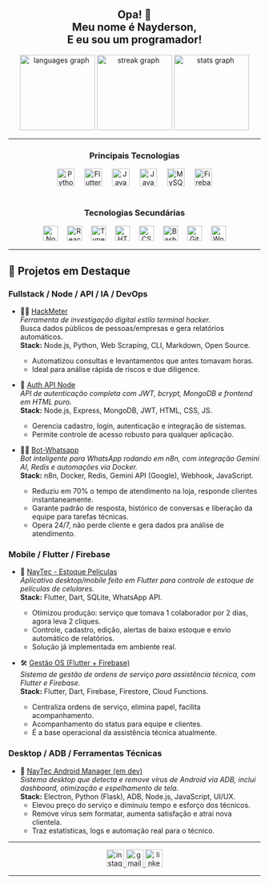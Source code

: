 
<h2 align="center">Opa! 👋<br> Meu nome é Nayderson,<br> E eu sou um programador!</h2>

<div align="center">
  <img src="https://github-readme-stats.vercel.app/api/top-langs?username=Nerdzter&locale=en&hide_title=false&layout=compact&card_width=320&langs_count=5&theme=dracula&hide_border=false" height="150" alt="languages graph"  />
  <img src="https://streak-stats.demolab.com?user=Nerdzter&locale=en&mode=daily&theme=dracula&hide_border=false&border_radius=5" height="150" alt="streak graph"  />
  <img src="https://github-readme-stats.vercel.app/api?username=Nerdzter&hide_title=false&hide_rank=false&show_icons=true&include_all_commits=true&count_private=true&disable_animations=false&theme=dracula&locale=en&hide_border=false" height="150" alt="stats graph"  />
</div>

---

<h3 align="center">Principais Tecnologias</h3>
<div align="center">
  <img src="https://cdn.jsdelivr.net/gh/devicons/devicon/icons/python/python-original.svg" height="35" alt="Python" />
  <img width="12" />
  <img src="https://cdn.jsdelivr.net/gh/devicons/devicon/icons/flutter/flutter-original.svg" height="35" alt="Flutter" />
  <img width="12" />
  <img src="https://cdn.jsdelivr.net/gh/devicons/devicon/icons/javascript/javascript-original.svg" height="35" alt="JavaScript" />
  <img width="12" />
  <img src="https://cdn.jsdelivr.net/gh/devicons/devicon/icons/java/java-original.svg" height="35" alt="Java" />
  <img width="12" />
  <img src="https://cdn.jsdelivr.net/gh/devicons/devicon/icons/mysql/mysql-original.svg" height="35" alt="MySQL" />
  <img width="12" />
  <img src="https://cdn.jsdelivr.net/gh/devicons/devicon/icons/firebase/firebase-plain.svg" height="35" alt="Firebase" />
</div>

<br />

<h3 align="center">Tecnologias Secundárias</h3>
<div align="center">
  <img src="https://cdn.jsdelivr.net/gh/devicons/devicon/icons/nodejs/nodejs-original.svg" height="30" alt="Node.js" />
  <img width="10" />
  <img src="https://cdn.jsdelivr.net/gh/devicons/devicon/icons/react/react-original.svg" height="30" alt="React" />
  <img width="10" />
  <img src="https://cdn.jsdelivr.net/gh/devicons/devicon/icons/typescript/typescript-original.svg" height="30" alt="TypeScript" />
  <img width="10" />
  <img src="https://cdn.jsdelivr.net/gh/devicons/devicon/icons/html5/html5-original.svg" height="30" alt="HTML5" />
  <img width="10" />
  <img src="https://cdn.jsdelivr.net/gh/devicons/devicon/icons/css3/css3-original.svg" height="30" alt="CSS3" />
  <img width="10" />
  <img src="https://cdn.jsdelivr.net/gh/devicons/devicon/icons/bash/bash-original.svg" height="30" alt="Bash" />
  <img width="10" />
  <img src="https://cdn.jsdelivr.net/gh/devicons/devicon/icons/git/git-original.svg" height="30" alt="Git" />
  <img width="10" />
  <img src="https://cdn.jsdelivr.net/gh/devicons/devicon/icons/wordpress/wordpress-original.svg" height="30" alt="WordPress" />
</div>

---

## 🧩 Projetos em Destaque 

### Fullstack / Node / API / IA / DevOps

- 🕵️‍♂️ [HackMeter](https://github.com/Nerdzter/HackMeter)  
  *Ferramenta de investigação digital estilo terminal hacker.*  
  Busca dados públicos de pessoas/empresas e gera relatórios automáticos.  
  **Stack:** Node.js, Python, Web Scraping, CLI, Markdown, Open Source.  
  - Automatizou consultas e levantamentos que antes tomavam horas.
  - Ideal para análise rápida de riscos e due diligence.

- 🔐 [Auth API Node](https://github.com/Nerdzter/auth-api-node)  
  *API de autenticação completa com JWT, bcrypt, MongoDB e frontend em HTML puro.*  
  **Stack:** Node.js, Express, MongoDB, JWT, HTML, CSS, JS.
  - Gerencia cadastro, login, autenticação e integração de sistemas.
  - Permite controle de acesso robusto para qualquer aplicação.

- 🧑‍💬 [Bot-Whatsapp](https://github.com/Nerdzter/Bot-Whatsapp)  
  *Bot inteligente para WhatsApp rodando em n8n, com integração Gemini AI, Redis e automações via Docker.*  
  **Stack:** n8n, Docker, Redis, Gemini API (Google), Webhook, JavaScript.
  - Reduziu em 70% o tempo de atendimento na loja, responde clientes instantaneamente.
  - Garante padrão de resposta, histórico de conversas e liberação da equipe para tarefas técnicas.
  - Opera 24/7, não perde cliente e gera dados pra análise de atendimento.

### Mobile / Flutter / Firebase

- 📱 [NayTec - Estoque Películas](https://github.com/Nerdzter/EstoquePeliculas)  
  *Aplicativo desktop/mobile feito em Flutter para controle de estoque de películas de celulares.*  
  **Stack:** Flutter, Dart, SQLite, WhatsApp API.
  - Otimizou produção: serviço que tomava 1 colaborador por 2 dias, agora leva 2 cliques.
  - Controle, cadastro, edição, alertas de baixo estoque e envio automático de relatórios.
  - Solução já implementada em ambiente real.

- 🛠️ [Gestão OS (Flutter + Firebase)](https://github.com/Nerdzter/gest-oOS)  
  *Sistema de gestão de ordens de serviço para assistência técnica, com Flutter e Firebase.*  
  **Stack:** Flutter, Dart, Firebase, Firestore, Cloud Functions.
  - Centraliza ordens de serviço, elimina papel, facilita acompanhamento.
  - Acompanhamento do status para equipe e clientes.
  - É a base operacional da assistência técnica atualmente.

### Desktop / ADB / Ferramentas Técnicas

- 📱 [NayTec Android Manager (em dev)](https://github.com/Nerdzter/NayTec-Android-Manager)  
  *Sistema desktop que detecta e remove vírus de Android via ADB, inclui dashboard, otimização e espelhamento de tela.*  
  **Stack:** Electron, Python (Flask), ADB, Node.js, JavaScript, UI/UX.
  - Elevou preço do serviço e diminuiu tempo e esforço dos técnicos.
  - Remove vírus sem formatar, aumenta satisfação e atrai nova clientela.
  - Traz estatísticas, logs e automação real para o técnico.

---

<div align="center">
  <a href="https://instagram.com/eunayderson" target="_blank">
    <img src="https://img.shields.io/static/v1?message=Instagram&logo=instagram&label=&color=E4405F&logoColor=white&labelColor=&style=for-the-badge" height="35" alt="instagram logo"/>
  </a>
  <a href="mailto:nayderson.contato@gmail.com">
    <img src="https://img.shields.io/static/v1?message=Gmail&logo=gmail&label=&color=D14836&logoColor=white&labelColor=&style=for-the-badge" height="35" alt="gmail logo"/>
  </a>
  <a href="https://br.linkedin.com/in/nayderson-oliveira-751ba6217" target="_blank">
    <img src="https://img.shields.io/static/v1?message=LinkedIn&logo=linkedin&label=&color=0077B5&logoColor=white&labelColor=&style=for-the-badge" height="35" alt="linkedin logo"/>
  </a>
</div>

---
